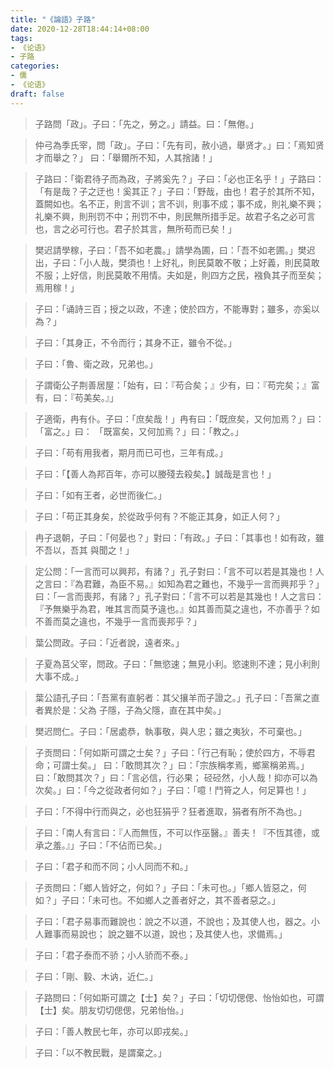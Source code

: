 ```yaml
---
title: "《論語》子路"
date: 2020-12-28T18:44:14+08:00
tags: 
- 《论语》
- 子路
categories: 
- 儒
- 《论语》
draft: false
---
```


> 子路問「政」。子曰：「先之，勞之。」請益。曰：「無倦。」



> 仲弓為季氏宰，問「政」。子曰：「先有司，赦小過，舉贤才。」曰：「焉知贤才而舉之？」 曰：「舉爾所不知，人其捨諸！」



> 子路曰：「衛君待子而為政，子將奚先？」子曰：「必也正名乎！」子路曰：「有是哉？子之迂也！奚其正？」子曰：「野哉，由也！君子於其所不知，蓋闕如也。名不正，則言不训；言不训，則事不成；事不成，則礼樂不興；礼樂不興，則刑罚不中；刑罚不中，則民無所措手足。故君子名之必可言也，言之必可行也。君子於其言，無所苟而已矣！」



> 樊迟請學稼，子曰：「吾不如老農。」請學為圃，曰：「吾不如老圃。」樊迟出，子曰：「小人哉，樊須也！上好礼，則民莫敢不敬；上好義，則民莫敢不服；上好信，則民莫敢不用情。夫如是，則四方之民，襁負其子而至矣；焉用稼！」



> 子曰：「诵詩三百；授之以政，不達；使於四方，不能專對；雖多，亦奚以為？」



> 子曰：「其身正，不令而行；其身不正，雖令不從。」



> 子曰：「魯、衛之政，兄弟也。」



> 子謂衛公子荆善居屋：「始有，曰：『苟合矣；』少有，曰：『苟完矣；』富有，曰：『苟美矣。』」



> 子適衛，冉有仆。子曰：「庶矣哉！」冉有曰：「既庶矣，又何加焉？」曰：「富之。」曰： 「既富矣，又何加焉？」曰：「教之。」



> 子曰：「苟有用我者，期月而已可也，三年有成。」



> 子曰：「【善人為邦百年，亦可以媵殘去殺矣。】誠哉是言也！」



> 子曰：「如有王者，必世而後仁。」



> 子曰：「苟正其身矣，於從政乎何有？不能正其身，如正人何？」



> 冉子退朝，子曰：「何晏也？」對曰：「有政。」子曰：「其事也！如有政，雖不吾以，吾其 與聞之！」



> 定公問：「一言而可以興邦，有諸？」孔子對曰：「言不可以若是其幾也！人之言曰：『為君難，為臣不易。』如知為君之難也，不幾乎一言而興邦乎？」曰：「一言而喪邦，有諸？」孔子對曰：「言不可以若是其幾也！人之言曰：『予無樂乎為君，唯其言而莫予違也。』如其善而莫之違也，不亦善乎？如不善而莫之違也，不幾乎一言而喪邦乎？」



> 葉公問政。子曰：「近者說，遠者來。」



> 子夏為莒父宰，問政。子曰：「無慾速；無見小利。慾速則不達；見小利則大事不成。」



> 葉公語孔子曰：「吾黨有直躬者：其父攘羊而子證之。」孔子曰：「吾黨之直者異於是：父為 子隱，子為父隱，直在其中矣。」



> 樊迟問仁。子曰：「居處恭，執事敬，與人忠；雖之夷狄，不可棄也。」



> 子贡問曰：「何如斯可謂之士矣？」子曰：「行己有恥；使於四方，不辱君命；可謂士矣。」 曰：「敢問其次？」曰：「宗族稱孝焉，鄉黨稱弟焉。」曰：「敢問其次？」曰：「言必信，行必果； 硁硁然，小人哉！抑亦可以為次矣。」曰：「今之從政者何如？」子曰：「噫！鬥筲之人，何足算也！」



> 子曰：「不得中行而與之，必也狂狷乎？狂者進取，狷者有所不為也。」



> 子曰：「南人有言曰：『人而無恆，不可以作巫醫。』善夫！『不恆其德，或承之羞。』」子曰：「不佔而已矣。」



> 子曰：「君子和而不同；小人同而不和。」



> 子贡問曰：「鄉人皆好之，何如？」子曰：「未可也。」「鄉人皆惡之，何如？」子曰：「未可也。不如鄉人之善者好之，其不善者惡之。」



> 子曰：「君子易事而難說也：說之不以道，不說也；及其使人也，器之。小人難事而易說也； 說之雖不以道，說也；及其使人也，求備焉。」



> 子曰：「君子泰而不骄；小人骄而不泰。」



> 子曰：「剛、毅、木讷，近仁。」



> 子路問曰：「何如斯可謂之【士】矣？」子曰：「切切偲偲、怡怡如也，可謂【士】矣。朋友切切偲偲，兄弟怡怡。」



> 子曰：「善人教民七年，亦可以即戎矣。」



> 子曰：「以不教民戰，是謂棄之。」